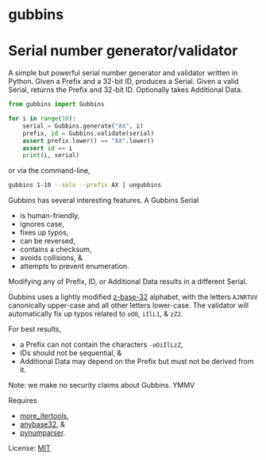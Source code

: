 # gubbins
Serial number generator/validator
======

A simple but powerful serial number generator and validator written in
Python.  Given a Prefix and a 32-bit ID, produces a Serial.  Given a valid
Serial, returns the Prefix and 32-bit ID.  Optionally takes Additional Data.

```python
from gubbins import Gubbins

for i in range(10):
	serial = Gubbins.generate("AX", i)
	prefix, id = Gubbins.validate(serial)
	assert prefix.lower() == "AX".lower()
	assert id == i
	print(i, serial)
```

or via the command-line,

```bash
gubbins 1-10 --solo --prefix AX | ungubbins
```

Gubbins has several interesting features.  A Gubbins Serial
* is human-friendly,
* ignores case,
* fixes up typos,
* can be reversed,
* contains a checksum,
* avoids collisions, &
* attempts to prevent enumeration.

Modifying any of Prefix, ID, or Additional Data results in a different
Serial.

Gubbins uses a lightly modified
[z-base-32](https://philzimmermann.com/docs/human-oriented-base-32-encoding.txt)
alphabet, with the letters `AJNRTUV` canonically upper-case and all other
letters lower-case.  The validator will automatically fix up typos related
to `oO0`, `iIlL1`, & `zZ2`.

For best results,
* a Prefix can not contain the characters `-oOiIlLzZ`,
* IDs should not be sequential, &
* Additional Data may depend on the Prefix but must not be derived from it.

Note: we make no security claims about Gubbins. YMMV

Requires
* [more_itertools](https://github.com/erikrose/more-itertools),
* [anybase32](https://github.com/alanblevins/anybase32), &
* [pynumparser](https://gitlab.com/n2vram/pynumparser).

License: [MIT](https://opensource.org/licenses/MIT)
